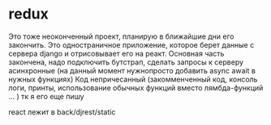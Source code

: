 # redux

  Это тоже неоконченный проект, планирую в ближайшие дни его закончить. Это одностраничное приложение, которое берет данные с сервера django
и отрисовывает его на реакт. Основная часть закончена, надо подключить бутстрап, сделать запросы к серверу асинхронные (на данный момент 
нужнопросто добавить async await в нужных функциях) Код непричесанный (закомменченный код, консоль логи, принты, использование обычных 
функций вместо лямбда-функций ... ) тк я его еще пишу 
  
  react лежит в back/djrest/static

